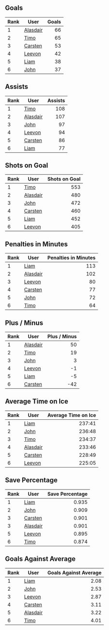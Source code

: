 ## Goals
| Rank | User | Goals |
| :--- | ---- | ---------: |
| 1 | [Alasdair](https://github.com/llevasseur/fantasy-hockey-league/blob/main/ROSTERS.md#Alasdair) |  66 |
| 2 | [Timo](https://github.com/llevasseur/fantasy-hockey-league/blob/main/ROSTERS.md#Timo) |  65 |
| 3 | [Carsten](https://github.com/llevasseur/fantasy-hockey-league/blob/main/ROSTERS.md#Carsten) |  53 |
| 4 | [Leevon](https://github.com/llevasseur/fantasy-hockey-league/blob/main/ROSTERS.md#Leevon) |  42 |
| 5 | [Liam](https://github.com/llevasseur/fantasy-hockey-league/blob/main/ROSTERS.md#Liam) |  38 |
| 6 | [John](https://github.com/llevasseur/fantasy-hockey-league/blob/main/ROSTERS.md#John) |  37 |
## Assists
| Rank | User | Assists |
| :--- | ---- | ---------: |
| 1 | [Timo](https://github.com/llevasseur/fantasy-hockey-league/blob/main/ROSTERS.md#Timo) |  108 |
| 2 | [Alasdair](https://github.com/llevasseur/fantasy-hockey-league/blob/main/ROSTERS.md#Alasdair) |  107 |
| 3 | [John](https://github.com/llevasseur/fantasy-hockey-league/blob/main/ROSTERS.md#John) |  97 |
| 4 | [Leevon](https://github.com/llevasseur/fantasy-hockey-league/blob/main/ROSTERS.md#Leevon) |  94 |
| 5 | [Carsten](https://github.com/llevasseur/fantasy-hockey-league/blob/main/ROSTERS.md#Carsten) |  86 |
| 6 | [Liam](https://github.com/llevasseur/fantasy-hockey-league/blob/main/ROSTERS.md#Liam) |  77 |
## Shots on Goal
| Rank | User | Shots on Goal |
| :--- | ---- | ---------: |
| 1 | [Timo](https://github.com/llevasseur/fantasy-hockey-league/blob/main/ROSTERS.md#Timo) |  553 |
| 2 | [Alasdair](https://github.com/llevasseur/fantasy-hockey-league/blob/main/ROSTERS.md#Alasdair) |  480 |
| 3 | [John](https://github.com/llevasseur/fantasy-hockey-league/blob/main/ROSTERS.md#John) |  472 |
| 4 | [Carsten](https://github.com/llevasseur/fantasy-hockey-league/blob/main/ROSTERS.md#Carsten) |  460 |
| 5 | [Liam](https://github.com/llevasseur/fantasy-hockey-league/blob/main/ROSTERS.md#Liam) |  452 |
| 6 | [Leevon](https://github.com/llevasseur/fantasy-hockey-league/blob/main/ROSTERS.md#Leevon) |  405 |
## Penalties in Minutes
| Rank | User | Penalties in Minutes |
| :--- | ---- | ---------: |
| 1 | [Liam](https://github.com/llevasseur/fantasy-hockey-league/blob/main/ROSTERS.md#Liam) |  113 |
| 2 | [Alasdair](https://github.com/llevasseur/fantasy-hockey-league/blob/main/ROSTERS.md#Alasdair) |  102 |
| 3 | [Leevon](https://github.com/llevasseur/fantasy-hockey-league/blob/main/ROSTERS.md#Leevon) |  80 |
| 4 | [Carsten](https://github.com/llevasseur/fantasy-hockey-league/blob/main/ROSTERS.md#Carsten) |  77 |
| 5 | [John](https://github.com/llevasseur/fantasy-hockey-league/blob/main/ROSTERS.md#John) |  72 |
| 6 | [Timo](https://github.com/llevasseur/fantasy-hockey-league/blob/main/ROSTERS.md#Timo) |  64 |
## Plus / Minus
| Rank | User | Plus / Minus |
| :--- | ---- | ---------: |
| 1 | [Alasdair](https://github.com/llevasseur/fantasy-hockey-league/blob/main/ROSTERS.md#Alasdair) |  50 |
| 2 | [Timo](https://github.com/llevasseur/fantasy-hockey-league/blob/main/ROSTERS.md#Timo) |  19 |
| 3 | [John](https://github.com/llevasseur/fantasy-hockey-league/blob/main/ROSTERS.md#John) |  3 |
| 4 | [Leevon](https://github.com/llevasseur/fantasy-hockey-league/blob/main/ROSTERS.md#Leevon) |  -1 |
| 5 | [Liam](https://github.com/llevasseur/fantasy-hockey-league/blob/main/ROSTERS.md#Liam) |  -5 |
| 6 | [Carsten](https://github.com/llevasseur/fantasy-hockey-league/blob/main/ROSTERS.md#Carsten) |  -42 |
## Average Time on Ice
| Rank | User | Average Time on Ice |
| :--- | ---- | ---------: |
| 1 | [Liam](https://github.com/llevasseur/fantasy-hockey-league/blob/main/ROSTERS.md#Liam) |  237:41 |
| 2 | [John](https://github.com/llevasseur/fantasy-hockey-league/blob/main/ROSTERS.md#John) |  236:48 |
| 3 | [Timo](https://github.com/llevasseur/fantasy-hockey-league/blob/main/ROSTERS.md#Timo) |  234:37 |
| 4 | [Alasdair](https://github.com/llevasseur/fantasy-hockey-league/blob/main/ROSTERS.md#Alasdair) |  233:46 |
| 5 | [Carsten](https://github.com/llevasseur/fantasy-hockey-league/blob/main/ROSTERS.md#Carsten) |  228:49 |
| 6 | [Leevon](https://github.com/llevasseur/fantasy-hockey-league/blob/main/ROSTERS.md#Leevon) |  225:05 |
## Save Percentage
| Rank | User | Save Percentage |
| :--- | ---- | ---------: |
| 1 | [Liam](https://github.com/llevasseur/fantasy-hockey-league/blob/main/ROSTERS.md#Liam) |  0.935 |
| 2 | [John](https://github.com/llevasseur/fantasy-hockey-league/blob/main/ROSTERS.md#John) |  0.909 |
| 3 | [Carsten](https://github.com/llevasseur/fantasy-hockey-league/blob/main/ROSTERS.md#Carsten) |  0.901 |
| 3 | [Alasdair](https://github.com/llevasseur/fantasy-hockey-league/blob/main/ROSTERS.md#Alasdair) |  0.901 |
| 5 | [Leevon](https://github.com/llevasseur/fantasy-hockey-league/blob/main/ROSTERS.md#Leevon) |  0.895 |
| 6 | [Timo](https://github.com/llevasseur/fantasy-hockey-league/blob/main/ROSTERS.md#Timo) |  0.874 |
## Goals Against Average
| Rank | User | Goals Against Average |
| :--- | ---- | ---------: |
| 1 | [Liam](https://github.com/llevasseur/fantasy-hockey-league/blob/main/ROSTERS.md#Liam) |  2.08 |
| 2 | [John](https://github.com/llevasseur/fantasy-hockey-league/blob/main/ROSTERS.md#John) |  2.53 |
| 3 | [Leevon](https://github.com/llevasseur/fantasy-hockey-league/blob/main/ROSTERS.md#Leevon) |  2.87 |
| 4 | [Carsten](https://github.com/llevasseur/fantasy-hockey-league/blob/main/ROSTERS.md#Carsten) |  3.11 |
| 5 | [Alasdair](https://github.com/llevasseur/fantasy-hockey-league/blob/main/ROSTERS.md#Alasdair) |  3.22 |
| 6 | [Timo](https://github.com/llevasseur/fantasy-hockey-league/blob/main/ROSTERS.md#Timo) |  4.01 |
